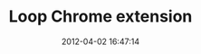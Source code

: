 ---
title:  "Loop Chrome extension"
description: "A chrome extension to create playlists and play your favorite videos in the background. Currently outdated, might not work anymore."
date:   2012-04-02 16:47:14
tags: [chrome extension api, youtube api, localstorage, javascript]
link: https://chrome.google.com/webstore/detail/loop-by-jef-vlamings/mmnobpjdkkmlaalimhnohcklkmkohkjn
---